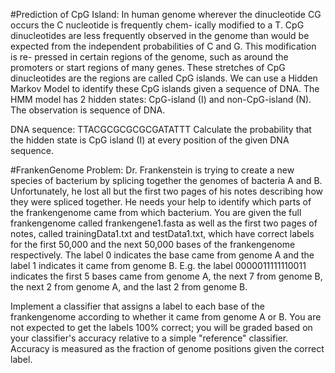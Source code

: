 #Prediction of CpG Island:
In human genome wherever the dinucleotide CG occurs the C nucleotide is frequently chem- ically modified to a T. CpG dinucleotides are less frequently observed in the genome than would be expected from the independent probabilities of C and G. This modification is re- pressed in certain regions of the genome, such as around the promoters or start regions of many genes. These stretches of CpG dinucleotides are the regions are called CpG islands.
We can use a Hidden Markov Model to identify these CpG islands given a sequence of DNA. The HMM model has 2 hidden states: CpG-island (I) and non-CpG-island (N). The observation is sequence of DNA.

DNA sequence: TTACGCGCGCGCGATATTT
Calculate the probability that the hidden state is CpG island (I) at every position of the given DNA sequence.


#FrankenGenome Problem:
Dr. Frankenstein is trying to create a new species of bacterium by splicing together the genomes of bacteria A and B. Unfortunately, he lost all but the first two pages of his notes describing how they were spliced together. He needs your help to identify which parts of the frankengenome came from which bacterium. You are given the full frankengenome called frankengene1.fasta as well as the first two pages of notes, called trainingData1.txt and testData1.txt, which have correct labels for the first 50,000 and the next 50,000 bases of the frankengenome respectively. The label 0 indicates the base came from genome A and the label 1 indicates it came from genome B. E.g. the label 0000011111110011 indicates the first 5 bases came from genome A, the next 7 from genome B, the next 2 from genome A, and the last 2 from genome B.

Implement a classifier that assigns a label to each base of the frankengenome according to whether it came from genome A or B. You are not expected to get the labels 100% correct; you will be graded based on your classifier's accuracy relative to a simple "reference" classifier. Accuracy is measured as the fraction of genome positions given the correct label.
